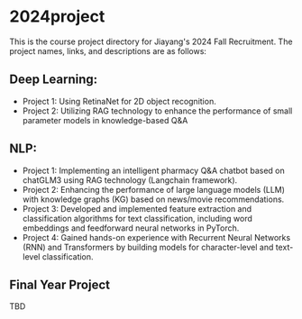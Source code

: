 # 2024project

This is the course project directory for Jiayang's 2024 Fall Recruitment. The project names, links, and descriptions are as follows:

## Deep Learning:
- Project 1: Using RetinaNet for 2D object recognition. 
- Project 2: Utilizing RAG technology to enhance the performance of small parameter models in knowledge-based Q&A


## NLP:
- Project 1: Implementing an intelligent pharmacy Q&A chatbot based on chatGLM3 using RAG technology (Langchain framework).
- Project 2: Enhancing the performance of large language models (LLM) with knowledge graphs (KG) based on news/movie recommendations.
- Project 3: Developed and implemented feature extraction and classification algorithms for text classification, including word embeddings and feedforward neural networks in PyTorch. 
- Project 4: Gained hands-on experience with Recurrent Neural Networks (RNN) and Transformers by building models for character-level and text-level classification.

## Final Year Project

TBD

